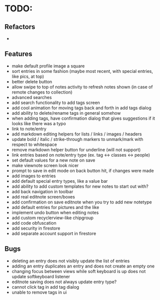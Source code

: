 # TODO:

## Refactors
-

## Features
- make default profile image a square
- sort entries in some fashion (maybe most recent, with special entries, like pics, at top)
- better delete button
- allow swipe to top of notes activity to refresh notes shown (in case of remote changes to collection)
- advanced searches
- add search functionality to add tags screen
- add cool animation for moving tags back and forth in add tags dialog
- add ability to delete/rename tags in general somehow
- when adding tags, have confirmation dialog that gives suggestions if it looks like there was a typo
- link to note/entry
- add markdown editing helpers for lists / links / images / headers
- update bold / italic / strike-through markers to unmark/mark with respect to whitespace
- remove markdown helper button for underline (will not support)
- link entries based on note/entry type (ex. tag <-> classes <-> people)
- set default values for a new note on save
- make viewnote screen look nicer
- prompt to save in edit mode on back button hit, if changes were made
- add images to entries
- add default special entry types, like a value bar
- add ability to add custom templates for new notes to start out with?
- add back navigation in toolbar
- add real editnote screen/boxes
- add confirmation on save editnote when you try to add new notetype
- add default entries for pictures and the like
- implement undo button when editing notes
- add custom recyclerview-like chipgroup
- add code obfuscation
- add security in firestore
- add separate account support in firestore

## Bugs
- deleting an entry does not visibly update the list of entries
- adding an entry duplicates an entry and does not create an empty one
- changing focus between views while soft keyboard is up does not update softkeyboard listener
- editnote saving does not always update entry type?
- cannot click tag in add tag dialog
- unable to remove tags in ui
